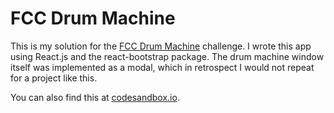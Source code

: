 # FCC Drum Machine

This is my solution for the [FCC Drum Machine](https://www.freecodecamp.org/learn/front-end-libraries/front-end-libraries-projects/build-a-drum-machine) challenge.  I wrote this app using React.js and the react-bootstrap package.  The drum machine window itself was implemented as a modal, which in retrospect I would not repeat for a project like this.

You can also find this at [codesandbox.io](https://codesandbox.io/s/fcc-drum-machine-x6kz2).
